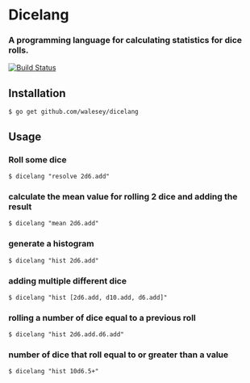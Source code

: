# Dicelang

### A programming language for calculating statistics for dice rolls.

[![Build Status](https://travis-ci.org/walesey/dicelang.svg?branch=master)](https://travis-ci.org/walesey/dicelang)

## Installation

` $ go get github.com/walesey/dicelang `

## Usage

### Roll some dice
`$ dicelang "resolve 2d6.add" `

### calculate the mean value for rolling 2 dice and adding the result
`$ dicelang "mean 2d6.add" `

### generate a histogram
`$ dicelang "hist 2d6.add" `

### adding multiple different dice
`$ dicelang "hist [2d6.add, d10.add, d6.add]" `

### rolling a number of dice equal to a previous roll
`$ dicelang "hist 2d6.add.d6.add" `

### number of dice that roll equal to or greater than a value
`$ dicelang "hist 10d6.5+" `

